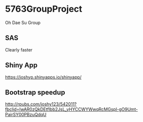 # 5763GroupProject
Oh Dae Su Group
## SAS 
Clearly faster

## Shiny App 

https://joshyp.shinyapps.io/shinyapp/

## Bootstrap speedup

http://rpubs.com/joshy123/542011?fbclid=IwAR0zQkDEtflbb2JsL_yHYCCWYWwqRcMGspl-gO9Umt-PairSY00PBzuQdqU
